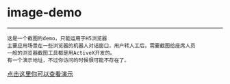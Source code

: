 # image-demo
--------------------------------------------
    这是一个截图的demo，只能运用于H5浏览器
    主要应用场景在一些浏览器的机器人对话窗口，用户转人工后，需要截图给座席人员
    一般的浏览器截图工具都是用ActiveX开发的。
    有一个演示地址，不过你访问的时候很可能不存在了。
    
[点击这里你可以查看演示](http://ekozhan.sturgeon.mopaas.com/)
